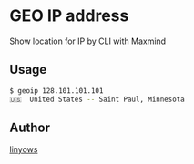 GEO IP address
==

Show location for IP by CLI with Maxmind

Usage
--

```sh
$ geoip 128.101.101.101
🇺🇸  United States -- Saint Paul, Minnesota
```

Author
--

[linyows](https://github.com/linyows)
